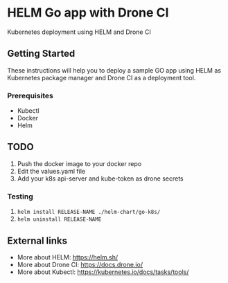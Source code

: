 # HELM Go app with Drone CI

Kubernetes deployment using HELM and Drone CI

## Getting Started

These instructions will help you to deploy a sample GO app using HELM as Kubernetes package manager and Drone CI as a deployment tool.

### Prerequisites

* Kubectl
* Docker
* Helm

## TODO

1. Push the docker image to your docker repo
2. Edit the values.yaml file
3. Add your k8s api-server and kube-token as drone secrets



### Testing 

1. ```helm install RELEASE-NAME ./helm-chart/go-k8s/```  
2. ```helm uninstall RELEASE-NAME```


## External links

* More about HELM:     https://helm.sh/
* More about Drone CI: https://docs.drone.io/
* More about Kubectl:  https://kubernetes.io/docs/tasks/tools/


